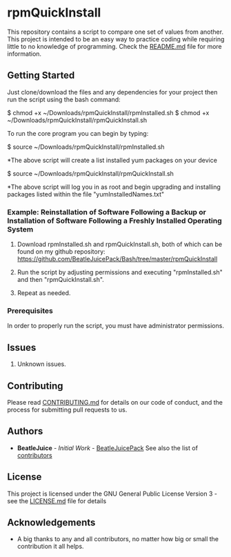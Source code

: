 # rpmQuickInstall

This repository contains a script to compare one set of values from another.  
This project is intended to be an easy way to practice coding while requiring little to no knowledge of programming.
Check the [README.md](README.md) file for more information.

## Getting Started

Just clone/download the files and any dependencies for your project then run the script using the bash command:

$ chmod +x ~/Downloads/rpmQuickInstall/rpmInstalled.sh
$ chmod +x ~/Downloads/rpmQuickInstall/rpmQuickInstall.sh

To run the core program you can begin by typing:

$ source ~/Downloads/rpmQuickInstall/rpmInstalled.sh

*The above script will create a list installed yum packages on your device

$ source ~/Downloads/rpmQuickInstall/rpmQuickInstall.sh

*The above script will log you in as root and begin upgrading and installing packages listed within the file "yumInstalledNames.txt"

### Example: Reinstallation of Software Following a Backup or Installation of Software Following a Freshly Installed Operating System

 1. Download rpmInstalled.sh and rpmQuickInstall.sh, both of which can be found on
 my github repository: 
 https://github.com/BeatleJuicePack/Bash/tree/master/rpmQuickInstall
 
 2. Run the script by adjusting permissions and executing "rpmInstalled.sh" and then "rpmQuickInstall.sh".
 
 3. Repeat as needed.

### Prerequisites

In order to properly run the script, you must have administrator permissions.

## Issues

1. Unknown issues.

## Contributing

Please read [CONTRIBUTING.md](https://gist.github.com/BeatleJuicePack/47204bcc706e0e0c9e11d80e267f3d29) for details on our
code of conduct, and the process for submitting pull requests to us.

## Authors

* **BeatleJuice** - *Initial Work* - [BeatleJuicePack](https://github.com/BeatleJuicePack)
See also the list of [contributors](https://github.com/BeatleJuicePack/rpmQuickInstall/CONTRIBUTORS.md)

## License

This project is licensed under the GNU General Public License Version 3 - see the [LICENSE.md](LICENSE.md) file for details

## Acknowledgements

* A big thanks to any and all contributors, no matter how big or small the contribution it all helps.
